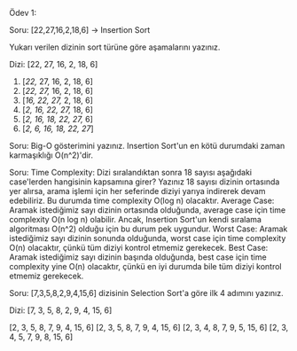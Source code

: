 Ödev 1:

Soru: [22,27,16,2,18,6] -> Insertion Sort

Yukarı verilen dizinin sort türüne göre aşamalarını yazınız.

Dizi: [22, 27, 16, 2, 18, 6]

1. [*22,* 27, 16, 2, 18, 6]
2. [*22, 27,* 16, 2, 18, 6]
3. [*16, 22, 27,* 2, 18, 6]
4. [*2, 16, 22, 27,* 18, 6]
5. [*2, 16, 18, 22, 27,* 6]
6. [*2, 6, 16, 18, 22, 27*]

Soru: Big-O gösterimini yazınız. 
Insertion Sort'un en kötü durumdaki zaman karmaşıklığı O(n^2)'dir.

Soru: Time Complexity: Dizi sıralandıktan sonra 18 sayısı aşağıdaki case'lerden hangisinin kapsamına girer? Yazınız
18 sayısı dizinin ortasında yer alırsa, arama işlemi için her seferinde diziyi yarıya indirerek devam edebiliriz. Bu durumda time complexity O(log n) olacaktır.
Average Case: Aramak istediğimiz sayı dizinin ortasında olduğunda, average case için time complexity O(n log n) olabilir. Ancak, Insertion Sort'un kendi sıralama algoritması O(n^2) olduğu için bu durum pek uygundur.
Worst Case: Aramak istediğimiz sayı dizinin sonunda olduğunda, worst case için time complexity O(n) olacaktır, çünkü tüm diziyi kontrol etmemiz gerekecek.
Best Case: Aramak istediğimiz sayı dizinin başında olduğunda, best case için time complexity yine O(n) olacaktır, çünkü en iyi durumda bile tüm diziyi kontrol etmemiz gerekecek.

Soru: [7,3,5,8,2,9,4,15,6] dizisinin Selection Sort'a göre ilk 4 adımını yazınız.

Dizi: [7, 3, 5, 8, 2, 9, 4, 15, 6]

[2, 3, 5, 8, 7, 9, 4, 15, 6]
[2, 3, 5, 8, 7, 9, 4, 15, 6]
[2, 3, 4, 8, 7, 9, 5, 15, 6]
[2, 3, 4, 5, 7, 9, 8, 15, 6]

